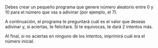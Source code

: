 Debes crear un pequeño programa que genere número aleatorio entre 0 y 10 para el número que vas a adivinar (por ejemplo, el 7).

 

A continuación, el programa te preguntará cuál es el valor que deseas adivinar y, si aciertas, te felicitará. Si te equivocas, te dará 2 intentos más.

 

Al final, si no aciertas en ninguno de los intentos, imprimirá cuál era el número inicial.

 


